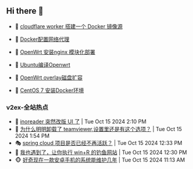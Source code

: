 ## Hi there 👋

<!--
**dkyg666/dkyg666** is a ✨ _special_ ✨ repository because its `README.md` (this file) appears on your GitHub profile.

Here are some ideas to get you started:

- 🔭 I’m currently working on ...
- 🌱 I’m currently learning ...
- 👯 I’m looking to collaborate on ...
- 🤔 I’m looking for help with ...
- 💬 Ask me about ...
- 📫 How to reach me: ...
- 😄 Pronouns: ...
- ⚡ Fun fact: ...
-->

<!-- BLOG-POST-LIST:START -->
- 🦩 [cloudflare worker 搭建一个 Docker 镜像源](http://blog.1996099.xyz/archives/cloudflare-worker-da-jian-yi-ge-docker-jing-xiang-zhan) 

- 🚦 [Docker配置网络代理](http://blog.1996099.xyz/archives/dockerpei-zhi-wang-luo-dai-li) 

- 🫶 [OpenWrt 安装nginx 模块化部署](http://blog.1996099.xyz/archives/openwrt-an-zhuang-nginx-mo-kuai-hua-bu-shu) 

- 🦄 [Ubuntu编译Openwrt](http://blog.1996099.xyz/archives/ubuntuzi-bian-yi-openwrt) 

- 🐻 [OpenWrt overlay磁盘扩容](http://blog.1996099.xyz/archives/openwrt-overlay) 

- 🤖 [CentOS 7 安装Docker环境](http://blog.1996099.xyz/archives/centos-docker) 
<!-- BLOG-POST-LIST:END -->

### v2ex-全站热点
<!-- v2ex:START -->
- 🥸 [inoreader 突然改版 UI 了](https://www.v2ex.com/t/1080609#reply2) | Tue Oct 15 2024 2:10 PM
- 🤗 [为什么明明卸载了 teamviewer,设置里还是有这个选项？](https://www.v2ex.com/t/1080605#reply1) | Tue Oct 15 2024 1:54 PM
- 🎭 [spring cloud 项目是否已经不再活跃？](https://www.v2ex.com/t/1080593#reply2) | Tue Oct 15 2024 12:33 PM
- 🥷 [我也遇到了，让你执行 win+R 的钓鱼网站](https://www.v2ex.com/t/1080591#reply5) | Tue Oct 15 2024 12:30 PM
- 🐵 [好奇现在一款安卓手机的系统能维护几年](https://www.v2ex.com/t/1080577#reply19) | Tue Oct 15 2024 11:13 AM<!-- v2ex:END -->

